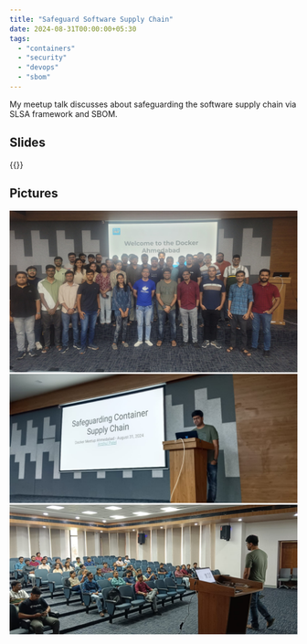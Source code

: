 ```yaml
---
title: "Safeguard Software Supply Chain"
date: 2024-08-31T00:00:00+05:30
tags:
  - "containers"
  - "security"
  - "devops"
  - "sbom"
---
```


<!-- markdownlint-disable-file MD033 -->

My meetup talk discusses about safeguarding the software supply chain via
SLSA framework and SBOM.

<!--more-->

## Slides

{{<slideshare mf1qifAoqA97fJ>}}

## Pictures

![safeguard_software_supply_chain_1](/meetup_pics/safeguard_software_supply_chain_1.jpeg)
![safeguard_software_supply_chain_2](/meetup_pics/safeguard_software_supply_chain_2.jpeg)
![safeguard_software_supply_chain_3](/meetup_pics/safeguard_software_supply_chain_3.jpeg)
